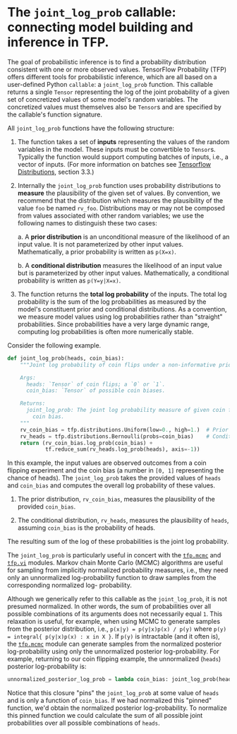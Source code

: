 # The `joint_log_prob` callable: connecting model building and inference in TFP.

The goal of probabilistic inference is to find a probability distribution
consistent with one or more observed values. TensorFlow Probability (TFP) offers
different tools for probabilistic inference, which are all based on a
user-defined Python `callable`: a `joint_log_prob` function. This callable
returns a single `Tensor` representing the log of the joint probability of a
given set of concretized values of some model's random variables. The
concretized values must themselves also be `Tensor`s and are specified by the
callable's function signature.

All `joint_log_prob` functions have the following structure:

1. The function takes a set of **inputs** representing the values of the random
   variables in the model. These inputs must be convertible to `Tensor`s.
   Typically the function would support computing batches of inputs, i.e., a
   vector of inputs. (For more information on batches see [Tensorflow
   Distributions](https://arxiv.org/abs/1711.10604), section 3.3.)

2. Internally the `joint_log_prob` function uses probability distributions to
   **measure** the plausibility of the given set of values. By convention, we
   recommend that the distribution which measures the plausibility of the value
   `foo` be named `rv_foo`. Distributions may or may not be composed from values
   associated with other random variables; we use the following names to
   distinguish these two cases:

   a. A **prior distribution** is an unconditional measure of the likelihood of
      an input value. It is not parameterized by other input values.
      Mathematically, a prior probability is written as `p(X=x)`.

   b. A **conditional distribution** measures the likelihood of an input value
      but is parameterized by other input values. Mathematically, a conditional
      probability is written as `p(Y=y|X=x)`.

3. The function returns the **total log probability** of the inputs. The total
   log probability is the sum of the log probabilities as measured by the
   model's constituent prior and conditional distributions. As a convention, we
   measure model values using log probabilities rather than "straight"
   probabilities. Since probabilities have a very large dynamic range, computing
   log probabilities is often more numerically stable.

Consider the following example.

```python
def joint_log_prob(heads, coin_bias):
    """Joint log probability of coin flips under a non-informative prior.

    Args:
      heads: `Tensor` of coin flips; a `0` or `1`.
      coin_bias: `Tensor` of possible coin biases.

    Returns:
      joint_log_prob: The joint log probability measure of given coin flips and
        coin bias.
    """
    rv_coin_bias = tfp.distributions.Uniform(low=0., high=1.)  # Prior
    rv_heads = tfp.distributions.Bernoulli(probs=coin_bias)    # Conditional
    return (rv_coin_bias.log_prob(coin_bias) +
            tf.reduce_sum(rv_heads.log_prob(heads), axis=-1))
```

In this example, the input values are observed outcomes from a coin flipping
experiment and the coin bias (a number in `[0, 1]` representing the chance of
heads). The `joint_log_prob` takes the provided values of `heads` and
`coin_bias` and computes the overall log probability of these values.

1. The prior distribution, `rv_coin_bias`, measures the plausibility of the
   provided `coin_bias`.

2. The conditional distribution, `rv_heads`, measures the plausibility of
 `heads`, assuming `coin_bias` is the probability of heads.

The resulting sum of the log of these probabilities is the joint log
probability.

The `joint_log_prob` is particularly useful in concert with the
[`tfp.mcmc`](https://www.tensorflow.org/probability/api_docs/python/tfp/mcmc)
and [`tfp.vi`](https://www.tensorflow.org/probability/api_docs/python/tfp/vi)
modules. Markov chain Monte Carlo (MCMC) algorithms are useful for sampling from
implicitly normalized probability measures, i.e., they need only an unnormalized
log-probability function to draw samples from the corresponding normalized log-
probability.

Although we generically refer to this callable as the `joint_log_prob`, it is
not presumed normalized. In other words, the sum of probabilities over all
possible combinations of its arguments does not necessarily equal `1`.  This
relaxation is useful, for example, when using MCMC to generate samples
from the posterior distribution, i.e., `p(x|y) = p(y|x)p(x) / p(y)` where `p(y)
= integral{ p(y|x)p(x) : x in X }`. If `p(y)` is intractable (and it often is),
the [`tfp.mcmc`](
https://www.tensorflow.org/probability/api_docs/python/tfp/mcmc) module can
generate samples from the normalized posterior log-probability using only the
unnormalized posterior log-probability. For example, returning to our coin
flipping example, the unnormalized (`heads`) posterior log-probability is:

```python
unnormalized_posterior_log_prob = lambda coin_bias: joint_log_prob(heads, coin_bias)
```

Notice that this closure "pins" the `joint_log_prob` at some value of `heads`
and is only a function of `coin_bias`. If we had normalized this "pinned"
function, we'd obtain the normalized posterior log-probability. To normalize
this pinned function we could calculate the sum of all possible joint
probabilities over all possible combinations of `heads`.
